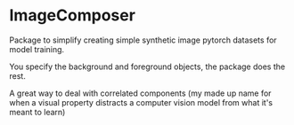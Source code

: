 # ImageComposer
Package to simplify creating simple synthetic image pytorch datasets for model training. 

You specify the background and foreground objects, the package does the rest.

A great way to deal with correlated components (my made up name for when a visual property distracts a computer vision model from what it's meant to learn)
